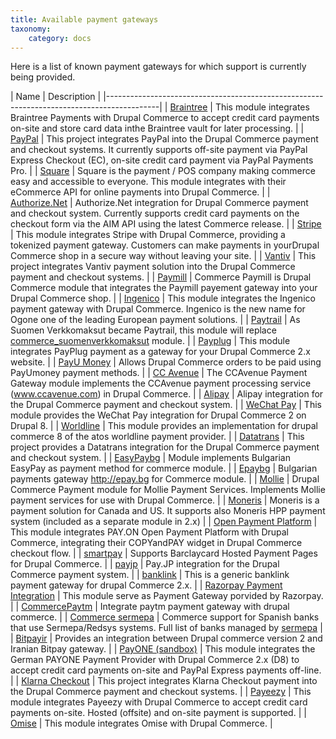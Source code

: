 ```yaml
---
title: Available payment gateways
taxonomy:
    category: docs
---
```


Here is a list of known payment gateways for which support is currently being provided.

| Name                            | Description                                             |
|-------------------------------------------------------------------------------------------|
| [Braintree]                    | This module integrates Braintree Payments with Drupal Commerce to accept credit card payments on-site and store card data inthe Braintree vault for later processing. |
| [PayPal]                       | This project integrates PayPal into the Drupal Commerce payment and checkout systems. It currently supports off-site payment via PayPal Express Checkout (EC),  on-site credit card payment via PayPal Payments Pro.                 |
| [Square]                       | Square is the payment / POS company making commerce easy and accessible to everyone. This module integrates with their eCommerce API for online payments into Drupal Commerce.                        |
| [Authorize.Net]                | Authorize.Net integration for Drupal Commerce payment and checkout system. Currently supports credit card payments on the checkout form via the AIM API using the latest Commerce release.                          |
| [Stripe]                       | This module integrates Stripe with Drupal Commerce, providing a tokenized payment gateway. Customers can make payments in yourDrupal Commerce shop in a secure way without leaving your site.                        |
| [Vantiv]                       | This project integrates Vantiv payment solution into the Drupal Commerce payment and checkout systems.     |
| [Paymill]                      | Commerce Paymill is Drupal Commerce module that integrates the Paymill payement gateway into your Drupal Commerce shop.                                 | 
| [Ingenico]                     | This module integrates the Ingenico payment gateway with Drupal Commerce. Ingenico is the new name for Ogone one of the leading European payment solutions.  |
| [Paytrail]                     | As Suomen Verkkomaksut became Paytrail, this module will replace [commerce_suomenverkkomaksut] module.   |
| [Payplug]                      | This module integrates PayPlug payment as a gateway for your Drupal Commerce 2.x website.                 |
| [PayU Money]                   | Allows Drupal Commerce orders to be paid using PayUmoney payment methods.                            |
| [CC Avenue]                    | The CCAvenue Payment Gateway module implements the CCAvenue payment processing service (www.ccavenue.com) in Drupal Commerce.                |
| [Alipay]                       | Alipay integration for the Drupal Commerce payment and checkout system.                                  |
| [WeChat Pay]                   | This module provides the WeChat Pay integration  for Drupal Commerce 2 on Drupal 8.                    |
| [Worldline]                    | This module provides an implementation for drupal commerce 8 of the atos worldline payment provider.    |
| [Datatrans]                    | This project provides a Datatrans integration for the Drupal Commerce payment and checkout system.          |
| [EasyPaybg]                    | Module implements Bulgarian EasyPay as payment method for commerce module.                                  |
| [Epaybg]                       | Bulgarian payments gateway http://epay.bg for Commerce module.                                      |
| [Mollie]                       | Drupal Commerce Payment module for Mollie Payment Services. Implements Mollie payment services for use with Drupal Commerce.                                 |
| [Moneris]                      | Moneris is a payment solution for Canada and US. It supports also Moneris HPP payment system (included as a separate module in 2.x)                |
| [Open Payment Platform]        | This module integrates PAY.ON Open Payment Platform with Drupal Commerce, integrating their COPYandPAY widget in Drupal Commerce checkout flow.              |
| [smartpay]                     | Supports Barclaycard Hosted Payment Pages for Drupal Commerce.                                             |
| [payjp]                        | Pay.JP integration for the Drupal Commerce payment system.                                               |
| [banklink]                     | This is a generic banklink payment gateway for drupal Commerce 2.x.                                         |
| [Razorpay Payment Integration] | This module serve as Payment Gateway porvided by Razorpay.                                             |
| [CommercePaytm]                | Integrate paytm payment gateway with drupal commerce. |
| [Commerce sermepa]             | Commerce support for Spanish banks that use Sermepa/Redsys systems. Full list of banks managed by [sermepa] |
| [Bitpayir]                     | Provides an integration between Drupal commerce version 2 and Iranian Bitpay gateway.                 |
| [PayONE (sandbox)]             | This module integrates the German PAYONE Payment Provider with Drupal Commerce 2.x (D8) to accept credit card payments on-site and PayPal Express payments off-line.                                    |
| [Klarna Checkout]              | This project integrates Klarna Checkout payment into the Drupal Commerce payment and checkout systems.     |
| [Payeezy]                      | This module integrates Payeezy with Drupal Commerce to accept credit card payments on-site. Hosted (offsite) and on-site payment is supported.     |
| [Omise]                      | This module integrates Omise with Drupal Commerce.     |



[Braintree]: https://www.drupal.org/project/commerce_braintree
[PayPal]: https://www.drupal.org/project/commerce_paypal
[Stripe]: https://www.drupal.org/project/commerce_Stripe
[Authorize.Net]: https://www.drupal.org/project/commerce_Authnet
[Vantiv]: https://www.drupal.org/project/commerce_Vantiv
[Square]: https://www.drupal.org/project/commerce_Square
[Paymill]: https://www.drupal.org/project/commerce_Paymill
[Ingenico]: https://www.drupal.org/project/commerce_Ingenico
[Paytrail]: https://www.drupal.org/project/commerce_Paytrail
[Payplug]: https://www.drupal.org/project/commerce_Payplug
[PayU Money]: https://www.drupal.org/project/commerce_payumoney
[CC Avenue]: https://www.drupal.org/project/commerce_ccavenue
[Alipay]: https://www.drupal.org/project/commerce_Alipay
[WeChat Pay]: https://www.drupal.org/project/commerce_wechat_pay
[Worldline]: https://www.drupal.org/project/commerce_Worldline
[Datatrans]: https://www.drupal.org/project/commerce_Datatrans
[EasyPaybg]: https://www.drupal.org/project/commerce_EasyPaybg
[Epaybg]: https://www.drupal.org/project/commerce_Epaybg
[Mollie]: https://www.drupal.org/project/commerce_Mollie
[Moneris]: https://www.drupal.org/project/commerce_Moneris
[Open Payment Platform]: https://www.drupal.org/project/commerce_opp
[smartpay]: https://www.drupal.org/project/commerce_smartpay
[payjp]: https://www.drupal.org/project/commerce_payjp
[banklink]: https://www.drupal.org/project/commerce_banklink
[Razorpay Payment Integration]: https://www.drupal.org/project/commerce_razorpay
[CommercePaytm]: https://www.drupal.org/project/commercepaytm
[Commerce sermepa]: https://www.drupal.org/project/commerce_sermepa
[Bitpayir]: https://www.drupal.org/project/commerce_bitpayir
[PayONE (sandbox)]: https://www.drupal.org/sandbox/mitrpaka/2849906
[Klarna Checkout]: https://github.com/mitrpaka/commerce_klarna_checkout
[commerce_suomenverkkomaksut]: https://drupal.org/project/commerce_suomenverkkomaksut
[sermepa]: www.redsys.es/wps/portal/redsys/publica/acercade/nuestrosSocios
[Payeezy]: https://www.drupal.org/project/commerce_payeezy
[Omise]: https://www.drupal.org/project/commerce_omise
